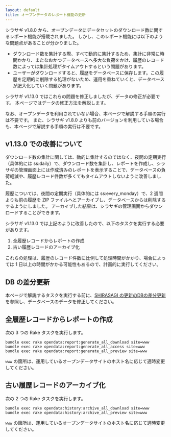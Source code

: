 ```yaml
---
layout: default
title: オープンデータのレポート機能の更新
---
```


シラサギ v1.8.0 から、オープンデータにデータセットのダウンロード数に関するレポート機能が搭載されました。
しかし、このレポート機能には以下のような問題点があることが分かりました。

- ダウンロード数を集計する際、すべて動的に集計するため、集計に非常に時間かかり、またなおかつデータベースへ多大な負荷をかけ、履歴のレコード数によっては集計処理がタイムアウトするという問題があります。
- ユーザーがダウンロードすると、履歴をデータベースに保存します。この履歴を定期的に削除する処理がないため、運用を重ねていくと、データベースが肥大化していく問題があります。

シラサギ v1.13.0 ではこれらの問題を修正しましたが、データの修正が必要です。
本ページではデータの修正方法を解説します。

なお、オープンデータを利用されていない場合、本ページで解説する手順の実行は不要です。
また、シラサギ v1.8.0 よりも前のバージョンを利用している場合も、本ページで解説する手順の実行は不要です。

## v1.13.0 での改善について

ダウンロード数の集計に関しては、動的に集計するのではなく、夜間の定期実行（具体的には ss:daily）で、ダウンロード数を集計し、レポートを作成し、シラサギの管理画面上には作成済みのレポートを表示することで、データベースの負荷軽減や、履歴レコード件数が多くてもタイムアウトしないように改善しました。

履歴については、夜間の定期実行（具体的には ss:every_monday）で、2 週間よりも前の履歴を ZIP ファイルへとアーカイブし、データベースからは削除するするようにしました。
アーカイブした結果は、シラサギの管理画面からダウンロードすることができます。

シラサギ v1.13.0 では上記のように改善したので、以下のタスクを実行する必要があります。

1. 全履歴レコードからレポートの作成
2. 古い履歴レコードのアーカイブ化

これらの処理は、履歴のレコード件数に比例して処理時間がかかり、場合によっては 1 日以上の時間がかかる可能性もあるので、計画的に実行してください。

## DB の差分更新

本ページで解説するタスクを実行する前に、[SHIRASAGI の更新のDBの差分更新](/updation/manual.html#db-の差分更新)を参照し、データベースのデータを修正してください。

## 全履歴レコードからレポートの作成

次の 3 つの Rake タスクを実行します。

~~~
bundle exec rake opendata:report:generate_all_download site=www
bundle exec rake opendata:report:generate_all_access site=www
bundle exec rake opendata:report:generate_all_preview site=www
~~~

`www` の箇所は、運用しているオープンデータサイトのホスト名に応じて適時変更してください。

## 古い履歴レコードのアーカイブ化

次の 2 つの Rake タスクを実行します。

~~~
bundle exec rake opendata:history:archive_all_download site=www
bundle exec rake opendata:history:archive_all_preview site=www
~~~

`www` の箇所は、運用しているオープンデータサイトのホスト名に応じて適時変更してください。
